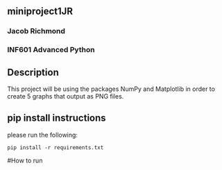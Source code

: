 ## miniproject1JR
### Jacob Richmond
### INF601 Advanced Python 

## Description 
This project will be using the packages NumPy and Matplotlib in order to create 5 graphs that output as PNG files.
## pip install instructions
please run the following:
```
pip install -r requirements.txt
```
#How to run
```python main.py
```
